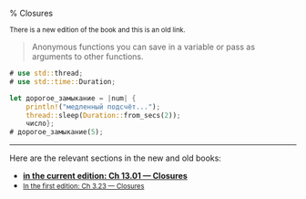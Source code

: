 % Closures

<small>There is a new edition of the book and this is an old link.</small>

> Anonymous functions you can save in a variable or pass as arguments to other functions.

```rust
# use std::thread;
# use std::time::Duration;

let дорогое_замыкание = |num| {
    println!("медленный подсчёт...");
    thread::sleep(Duration::from_secs(2));
    число};
# дорогое_замыкание(5);
```

---

Here are the relevant sections in the new and old books:

* **[in the current edition: Ch 13.01 — Closures][2]**
* <small>[In the first edition: Ch 3.23 — Closures][1]</small>


[1]: https://doc.rust-lang.org/1.30.0/book/first-edition/closures.html
[2]: ch13-01-closures.html
